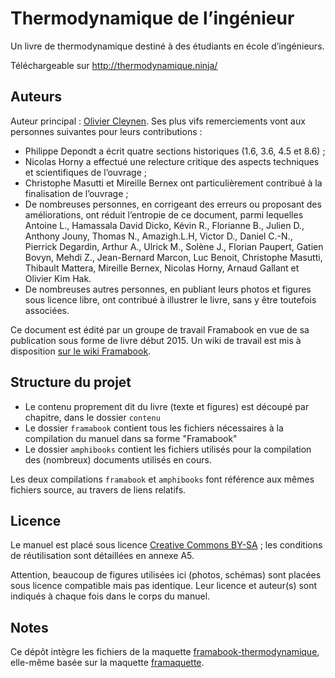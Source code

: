 Thermodynamique de l’ingénieur
==============================

Un livre de thermodynamique destiné à des étudiants en école d’ingénieurs.

Téléchargeable sur http://thermodynamique.ninja/


## Auteurs

Auteur principal : <a href="http://www.ariadacapo.net/">Olivier Cleynen</a>. Ses plus vifs remerciements vont aux personnes suivantes pour leurs contributions :

* Philippe Depondt a écrit quatre sections historiques (1.6, 3.6, 4.5 et 8.6) ;
* Nicolas Horny a effectué une relecture critique des aspects techniques et scientifiques de l’ouvrage ;
* Christophe Masutti et Mireille Bernex ont particulièrement contribué à la finalisation de l’ouvrage ;
* De nombreuses personnes, en corrigeant des erreurs ou proposant des améliorations, ont réduit l’entropie de ce document, parmi lequelles Antoine L., Hamassala David Dicko, Kévin R., Florianne B., Julien D., Anthony Jouny, Thomas N., Amazigh.L.H, Victor D., Daniel C.-N., Pierrick Degardin, Arthur A., Ulrick M., Solène J., Florian Paupert, Gatien Bovyn, Mehdi Z., Jean-Bernard Marcon, Luc Benoit, Christophe Masutti, Thibault Mattera, Mireille Bernex, Nicolas Horny, Arnaud Gallant et Olivier Kim Hak.
* De nombreuses autres personnes, en publiant leurs photos et figures sous licence libre, ont contribué à illustrer le livre, sans y être toutefois associées.

Ce document est édité par un groupe de travail Framabook en vue de sa publication sous forme de livre début 2015. Un wiki de travail est mis à disposition <a href="http://dokuwiki.framabook.org/doku.php?id=framabookthermodynamique">sur le wiki Framabook</a>.


## Structure du projet

* Le contenu proprement dit du livre (texte et figures) est découpé par chapitre, dans le dossier `contenu`
* Le dossier `framabook` contient tous les fichiers nécessaires à la compilation du manuel dans sa forme "Framabook"
* Le dossier `amphibooks` contient les fichiers utilisés pour la compilation des (nombreux) documents utilisés en cours.

Les deux compilations `framabook` et `amphibooks` font référence aux mêmes fichiers source, au travers de liens relatifs.


## Licence

Le manuel est placé sous licence <a href="http://creativecommons.org/licenses/by-sa/3.0/deed.fr">Creative Commons BY-SA</a> ; les conditions de réutilisation sont détaillées en annexe A5.

Attention, beaucoup de figures utilisées ici (photos, schémas) sont placées sous licence compatible mais pas identique. Leur licence et auteur(s) sont indiqués à chaque fois dans le corps du manuel.


## Notes

Ce dépôt intègre les fichiers de la maquette <a href="https://github.com/ariadacapo/framaquette-thermo.git">framabook-thermodynamique</a>, elle-même basée sur la maquette <a href="https://github.com/framatophe/framaquette">framaquette</a>.
